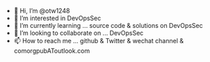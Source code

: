 - 👋 Hi, I’m @otw1248
- 👀 I’m interested in DevOpsSec
- 🌱 I’m currently learning ... source code & solutions on DevOpsSec
- 💞️ I’m looking to collaborate on ... DevOpsSec
- 📫 How to reach me ... github & Twitter & wechat channel & comorgpubAToutlook.com 

<!---
otw1248/otw1248 is a ✨ special ✨ repository because its `README.md` (this file) appears on your GitHub profile.
You can click the Preview link to take a look at your changes.
--->
